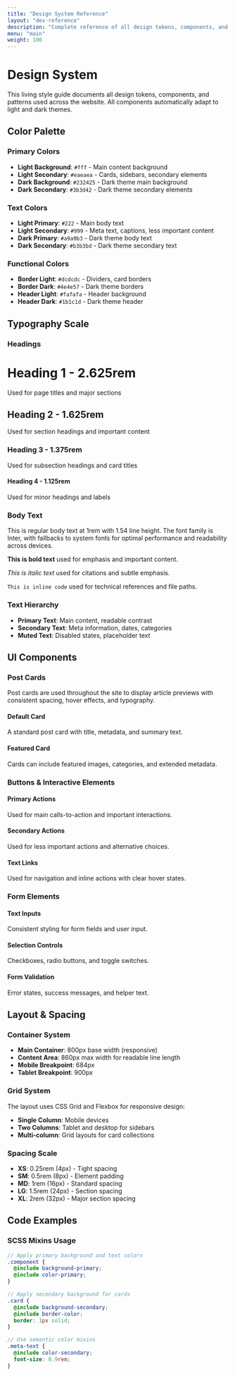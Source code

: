 ```yaml
---
title: "Design System Reference"
layout: "dev-reference"
description: "Complete reference of all design tokens, components, and styles"
menu: "main"
weight: 100
---
```


# Design System

This living style guide documents all design tokens, components, and patterns used across the website. All components automatically adapt to light and dark themes.

## Color Palette

### Primary Colors
- **Light Background**: `#fff` - Main content background
- **Light Secondary**: `#eaeaea` - Cards, sidebars, secondary elements
- **Dark Background**: `#232425` - Dark theme main background
- **Dark Secondary**: `#3b3d42` - Dark theme secondary elements

### Text Colors
- **Light Primary**: `#222` - Main body text
- **Light Secondary**: `#999` - Meta text, captions, less important content
- **Dark Primary**: `#a9a9b3` - Dark theme body text
- **Dark Secondary**: `#b3b3bd` - Dark theme secondary text

### Functional Colors
- **Border Light**: `#dcdcdc` - Dividers, card borders
- **Border Dark**: `#4e4e57` - Dark theme borders
- **Header Light**: `#fafafa` - Header background
- **Header Dark**: `#1b1c1d` - Dark theme header

## Typography Scale

### Headings

# Heading 1 - 2.625rem
Used for page titles and major sections

## Heading 2 - 1.625rem  
Used for section headings and important content

### Heading 3 - 1.375rem
Used for subsection headings and card titles

#### Heading 4 - 1.125rem
Used for minor headings and labels

### Body Text

This is regular body text at 1rem with 1.54 line height. The font family is Inter, with fallbacks to system fonts for optimal performance and readability across devices.

**This is bold text** used for emphasis and important content.

*This is italic text* used for citations and subtle emphasis.

`This is inline code` used for technical references and file paths.

### Text Hierarchy

- **Primary Text**: Main content, readable contrast
- **Secondary Text**: Meta information, dates, categories
- **Muted Text**: Disabled states, placeholder text

## UI Components

### Post Cards

Post cards are used throughout the site to display article previews with consistent spacing, hover effects, and typography.

#### Default Card
A standard post card with title, metadata, and summary text.

#### Featured Card  
Cards can include featured images, categories, and extended metadata.

### Buttons & Interactive Elements

#### Primary Actions
Used for main calls-to-action and important interactions.

#### Secondary Actions
Used for less important actions and alternative choices.

#### Text Links
Used for navigation and inline actions with clear hover states.

### Form Elements

#### Text Inputs
Consistent styling for form fields and user input.

#### Selection Controls
Checkboxes, radio buttons, and toggle switches.

#### Form Validation
Error states, success messages, and helper text.

## Layout & Spacing

### Container System

- **Main Container**: 800px base width (responsive)
- **Content Area**: 860px max width for readable line length
- **Mobile Breakpoint**: 684px
- **Tablet Breakpoint**: 900px

### Grid System

The layout uses CSS Grid and Flexbox for responsive design:

- **Single Column**: Mobile devices
- **Two Columns**: Tablet and desktop for sidebars
- **Multi-column**: Grid layouts for card collections

### Spacing Scale

- **XS**: 0.25rem (4px) - Tight spacing
- **SM**: 0.5rem (8px) - Element padding
- **MD**: 1rem (16px) - Standard spacing
- **LG**: 1.5rem (24px) - Section spacing
- **XL**: 2rem (32px) - Major section spacing

## Code Examples

### SCSS Mixins Usage

```scss
// Apply primary background and text colors
.component {
  @include background-primary;
  @include color-primary;
}

// Apply secondary background for cards
.card {
  @include background-secondary;
  @include border-color;
  border: 1px solid;
}

// Use semantic color mixins
.meta-text {
  @include color-secondary;
  font-size: 0.9rem;
}
